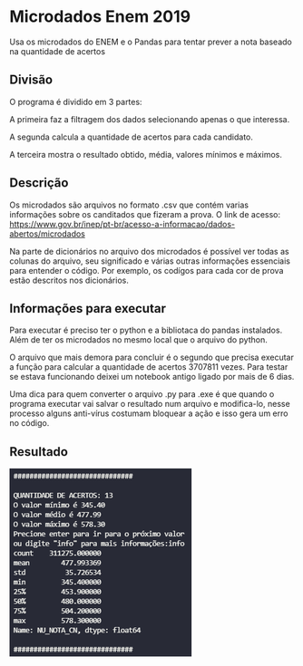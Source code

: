 # Microdados Enem 2019
 Usa os microdados do ENEM e o Pandas para tentar prever a nota baseado na quantidade de acertos

## Divisão
O programa é dividido em 3 partes:

A primeira faz a filtragem dos dados selecionando apenas o que interessa.

A segunda calcula a quantidade de acertos para cada candidato.

A terceira mostra o resultado obtido, média, valores mínimos e máximos.

## Descrição
Os microdados são arquivos no formato .csv que contém varias informações sobre os canditados que fizeram a prova. O link de acesso:
https://www.gov.br/inep/pt-br/acesso-a-informacao/dados-abertos/microdados

Na parte de dicionários no arquivo dos microdados é possível ver todas as colunas do arquivo, seu significado e várias outras informações essenciais para entender o código. Por exemplo, os codígos para cada cor de prova estão descritos nos dicionários.
## Informações para executar
Para executar é preciso ter o python e a bibliotaca do pandas instalados. Além de ter os microdados no mesmo local que o arquivo do python.

O arquivo que mais demora para concluir é o segundo que precisa executar a função para calcular a quantidade de acertos 3707811 vezes. Para testar se estava funcionando deixei um notebook antigo ligado por mais de 6 dias.

Uma dica para quem converter o arquivo .py para .exe é que quando o programa executar vai salvar o resultado num arquivo e modifica-lo, nesse processo alguns anti-vírus costumam bloquear a ação e isso gera um erro no código.
## Resultado
![Screenshot](screenshot.png)
